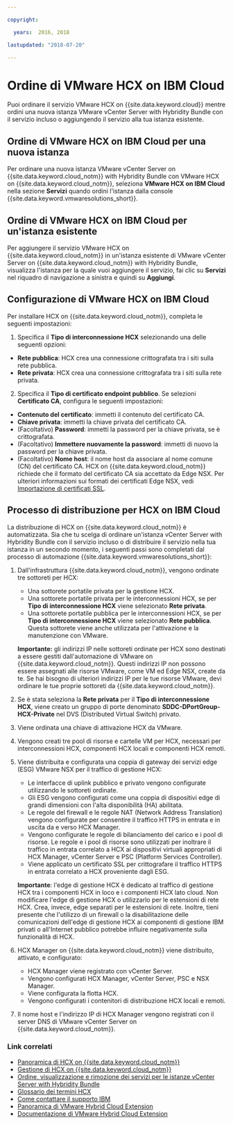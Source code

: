 ```yaml
---

copyright:

  years:  2016, 2018

lastupdated: "2018-07-20"

---
```


# Ordine di VMware HCX on IBM Cloud

Puoi ordinare il servizio VMware HCX on {{site.data.keyword.cloud}} mentre ordini una nuova istanza VMware vCenter Server with Hybridity Bundle con il servizio incluso o aggiungendo il servizio alla tua istanza esistente.

## Ordine di VMware HCX on IBM Cloud per una nuova istanza

Per ordinare una nuova istanza VMware vCenter Server on {{site.data.keyword.cloud_notm}} with Hybridity Bundle con VMware HCX on {{site.data.keyword.cloud_notm}}, seleziona **VMware HCX on IBM Cloud** nella sezione **Servizi** quando ordini l'istanza dalla console {{site.data.keyword.vmwaresolutions_short}}.


## Ordine di VMware HCX on IBM Cloud per un'istanza esistente

Per aggiungere il servizio VMware HCX on {{site.data.keyword.cloud_notm}} in un'istanza esistente di VMware vCenter Server on {{site.data.keyword.cloud_notm}} with Hybridity Bundle, visualizza l'istanza per la quale vuoi aggiungere il servizio, fai clic su **Servizi** nel riquadro di navigazione a sinistra e quindi su **Aggiungi**.

## Configurazione di VMware HCX on IBM Cloud

Per installare HCX on {{site.data.keyword.cloud_notm}}, completa le seguenti impostazioni:
1. Specifica il **Tipo di interconnessione HCX** selezionando una delle seguenti opzioni:
  * **Rete pubblica**: HCX crea una connessione crittografata tra i siti sulla rete pubblica.
  * **Rete privata**: HCX crea una connessione crittografata tra i siti sulla rete privata.
2. Specifica il **Tipo di certificato endpoint pubblico**. Se selezioni **Certificato CA**, configura le seguenti impostazioni:
  * **Contenuto del certificato**: immetti il contenuto del certificato CA.
  * **Chiave privata**: immetti la chiave privata del certificato CA.
  * (Facoltativo) **Password**: immetti la password per la chiave privata, se è crittografata.
  * (Facoltativo) **Immettere nuovamente la password**: immetti di nuovo la password per la chiave privata.
  * (Facoltativo) **Nome host**: il nome host da associare al nome comune (CN) del certificato CA. HCX on {{site.data.keyword.cloud_notm}} richiede che il formato del certificato CA sia accettato da Edge NSX. Per ulteriori informazioni sui formati dei certificati Edge NSX, vedi [Importazione di certificati SSL](https://docs.vmware.com/en/VMware-NSX-for-vSphere/6.3/com.vmware.nsx.admin.doc/GUID-19D3A4FD-DF17-43A3-9343-25EE28273BC6.html).
  <!--Need enhancement, it is still not clear what the key pair is used for, is it for connecting to NSX? This is not in architecture doc either. -->

## Processo di distribuzione per HCX on IBM Cloud

La distribuzione di HCX on {{site.data.keyword.cloud_notm}} è automatizzata. Sia che tu scelga di ordinare un'istanza vCenter Server with Hybridity Bundle con il servizio incluso o di distribuire il servizio nella tua istanza in un secondo momento, i seguenti passi sono completati dal processo di automazione {{site.data.keyword.vmwaresolutions_short}}:
1. Dall'infrastruttura {{site.data.keyword.cloud_notm}}, vengono ordinate tre sottoreti per HCX:
   * Una sottorete portatile privata per la gestione HCX.
   * Una sottorete portatile privata per le interconnessioni HCX, se per **Tipo di interconnessione HCX** viene selezionato **Rete privata**.
   * Una sottorete portatile pubblica per le interconnessioni HCX, se per **Tipo di interconnessione HCX** viene selezionato **Rete pubblica**. Questa sottorete viene anche utilizzata per l'attivazione e la manutenzione con VMware.

   **Importante:** gli indirizzi IP nelle sottoreti ordinate per HCX sono destinati a essere gestiti dall'automazione di VMware on {{site.data.keyword.cloud_notm}}. Questi indirizzi IP non possono essere assegnati alle risorse VMware, come VM ed Edge NSX, create da te. Se hai bisogno di ulteriori indirizzi IP per le tue risorse VMware, devi ordinare le tue proprie sottoreti da {{site.data.keyword.cloud_notm}}.
2. Se è stata seleziona la **Rete privata** per il **Tipo di interconnessione HCX**, viene creato un gruppo di porte denominato **SDDC-DPortGroup-HCX-Private** nel DVS (Distributed Virtual Switch) privato.
3. Viene ordinata una chiave di attivazione HCX da VMware.
4. Vengono creati tre pool di risorse e cartelle VM per HCX, necessari per interconnessioni HCX, componenti HCX locali e componenti HCX remoti.
5. Viene distribuita e configurata una coppia di gateway dei servizi edge (ESG) VMware NSX per il traffico di gestione HCX:
   * Le interfacce di uplink pubblico e privato vengono configurate utilizzando le sottoreti ordinate.
   * Gli ESG vengono configurati come una coppia di dispositivi edge di grandi dimensioni con l'alta disponibilità (HA) abilitata.
   * Le regole del firewall e le regole NAT (Network Address Translation) vengono configurate per consentire il traffico HTTPS in entrata e in uscita da e verso HCX Manager.
   * Vengono configurate le regole di bilanciamento del carico e i pool di risorse. Le regole e i pool di risorse sono utilizzati per inoltrare il traffico in entrata correlato a HCX ai dispositivi virtuali appropriati di HCX Manager, vCenter Server e PSC (Platform Services Controller).
   * Viene applicato un certificato SSL per crittografare il traffico HTTPS in entrata correlato a HCX proveniente dagli ESG.

   **Importante**: l'edge di gestione HCX è dedicato al traffico di gestione HCX tra i componenti HCX in loco e i componenti HCX lato cloud. Non modificare l'edge di gestione HCX o utilizzarlo per le estensioni di rete HCX. Crea, invece, edge separati per le estensioni di rete. Inoltre, tieni presente che l'utilizzo di un firewall o la disabilitazione delle comunicazioni dell'edge di gestione HCX ai componenti di gestione IBM privati o all'Internet pubblico potrebbe influire negativamente sulla funzionalità di HCX.

6. HCX Manager on {{site.data.keyword.cloud_notm}} viene distribuito, attivato, e configurato:
   * HCX Manager viene registrato con vCenter Server.
   * Vengono configurati HCX Manager, vCenter Server, PSC e NSX Manager.
   * Viene configurata la flotta HCX.
   * Vengono configurati i contenitori di distribuzione HCX locali e remoti.
7. Il nome host e l'indirizzo IP di HCX Manager vengono registrati con il server DNS di VMware vCenter Server on {{site.data.keyword.cloud_notm}}.

### Link correlati

* [Panoramica di HCX on {{site.data.keyword.cloud_notm}}](hcx_considerations.html)
* [Gestione di HCX on {{site.data.keyword.cloud_notm}}](managinghcx.html)
* [Ordine, visualizzazione e rimozione dei servizi per le istanze vCenter Server with Hybridity Bundle](../vcenter/vc_hybrid_addingremovingservices.html)
* [Glossario dei termini HCX](hcx_glossary.html)
* [Come contattare il supporto IBM](../vmonic/trbl_support.html)
* [Panoramica di VMware Hybrid Cloud Extension](https://cloud.vmware.com/vmware-hcx)
* [Documentazione di VMware Hybrid Cloud Extension](https://hcx.vmware.com/#vm-documentation)
